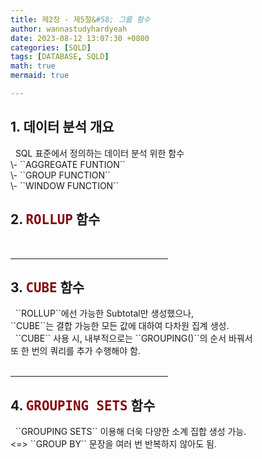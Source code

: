 ```yaml
---
title: 제2장 - 제5절&#58; 그룹 함수
author: wannastudyhardyeah
date: 2023-08-12 13:07:30 +0800
categories: [SQLD]
tags: [DATABASE, SQLD]
math: true
mermaid: true

---
```

<h2 id="data-analysis"><b>1. 데이터 분석 개요</b></h2>
&nbsp;&nbsp;SQL 표준에서 정의하는 데이터 분석 위한 함수<br>
\- ``AGGREGATE FUNTION``<br>
\- ``GROUP FUNCTION``<br>
\- ``WINDOW FUNCTION``<br>

<h2 id="rollup-func"><b>2. <code class="language-sql highlighter-rouge" style="color: #83060e; font-size: 1.3rem;">ROLLUP</code> 함수</b></h2>

<br>
<hr width="50%">
<h2 id="cube-func"><b>3. <code class="language-sql highlighter-rouge" style="color: #83060e; font-size: 1.3rem;">CUBE</code> 함수</b></h2>
&nbsp;&nbsp;``ROLLUP``에선 가능한 Subtotal만 생성했으나,<br>
``CUBE``는 결합 가능한 모든 값에 대하여 다차원 집계 생성.<br>
&nbsp;&nbsp;``CUBE`` 사용 시, 내부적으로는 ``GROUPING()``의 순서 바꿔서<br>
또 한 번의 쿼리를 추가 수행해야 함.<br>

<br>
<hr width="50%">
<h2 id="grouping-sets-func"><b>4. <code class="language-sql highlighter-rouge" style="color: #83060e; font-size: 1.3rem;">GROUPING SETS</code> 함수</b></h2>
&nbsp;&nbsp;``GROUPING SETS`` 이용해 더욱 다양한 소계 집합 생성 가능.<br>
<=> ``GROUP BY`` 문장을 여러 번 반복하지 않아도 됨.<br>
